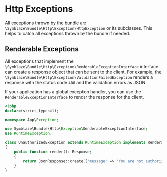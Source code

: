 # Http Exceptions

All exceptions thrown by the bundle are `\Symblaze\Bundle\Http\Exception\HttpException` or its subclasses. This helps to
catch all exceptions thrown by the bundle if needed.

## Renderable Exceptions

All exceptions that implement the `\Symblaze\Bundle\Http\Exception\RenderableExceptionInterface` interface can create
a response object that can be sent to the client. For example,
the `\Symblaze\Bundle\Http\Exception\ValidationFailedException`
renders a response with the status code `400` and the validation errors as JSON.

If your application has a global exception handler, you can use the `RenderableExceptionInterface` to render the
response for the client.

```php
<?php
declare(strict_types=1);

namespace App\Exception;

use Symblaze\Bundle\Http\Exception\RenderableExceptionInterface;
use RuntimeException;

class UnauthorizedException extends RuntimeException implements RenderableExceptionInterface
{
    public function render(): Response;
    {
        return JsonResponse::create(['message' => 'You are not authorized to access this resource.'], 401);
    }
}
```
